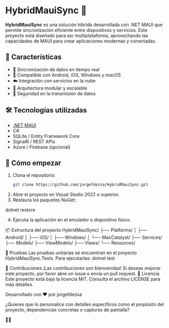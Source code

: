# HybridMauiSync 🚀

**HybridMauiSync** es una solución híbrida desarrollada con .NET MAUI que permite sincronización eficiente entre dispositivos y servicios. Este proyecto está diseñado para ser multiplataforma, aprovechando las capacidades de MAUI para crear aplicaciones modernas y conectadas.

## 🧩 Características

- 🔄 Sincronización de datos en tiempo real
- 📱 Compatible con Android, iOS, Windows y macOS
- ☁️ Integración con servicios en la nube
- 🧠 Arquitectura modular y escalable
- 🔐 Seguridad en la transmisión de datos

## 🛠️ Tecnologías utilizadas

- [.NET MAUI](https://learn.microsoft.com/dotnet/maui/)
- C#
- SQLite / Entity Framework Core
- SignalR / REST APIs
- Azure / Firebase (opcional)

## 🚀 Cómo empezar

1. Clona el repositorio:
   ```bash
   git clone https://github.com/jorgefdezsa/HybridMauiSync.git

2. Abre el proyecto en Visual Studio 2022 o superior.
3. Restaura los paquetes NuGet:

dotnet restore

4. Ejecuta la aplicación en el emulador o dispositivo físico.

📦 Estructura del proyecto
HybridMauiSync/
├── Platforms/
│   ├── Android/
│   ├── iOS/
│   ├── Windows/
│   └── MacCatalyst/
├── Services/
├── Models/
├── ViewModels/
├── Views/
└── Resources/


🧪 Pruebas
Las pruebas unitarias se encuentran en el proyecto HybridMauiSync.Tests. Para ejecutarlas:
dotnet test


🤝 Contribuciones
¡Las contribuciones son bienvenidas! Si deseas mejorar este proyecto, por favor abre un issue o envía un pull request.
📄 Licencia
Este proyecto está bajo la licencia MIT. Consulta el archivo LICENSE para más detalles.

Desarrollado con ❤️ por jorgefdezsa

¿Quieres que lo personalice con detalles específicos como el propósito del proyecto, dependencias concretas o capturas de pantalla?


